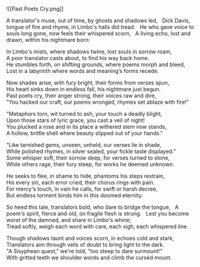 ![[Past Poets Cry.png]]

A translator's muse, out of time, by ghosts and shadows led,   
Dick Davis, tongue of fire and rhyme, in Limbo's halls did tread.   
He who gave voice to souls long gone, now feels their whispered scorn,   
A living echo, lost and drawn, within his nightmare born:

In Limbo's mists, where shadows twine, lost souls in sorrow roam,    
A poor translator casts about, to find his way back home.    
He stumbles forth, on shifting grounds, where poems morph and bleed,  
Lost in a labyrinth where words and meaning’s forms recede.   
 
Now shades arise, with fury bright, their forms from verses spun,    
His heart sinks down in endless fall, his nightmare just begun.    
Past poets cry, their anger strong, their voices raw and dire,      
"You hacked our craft, our poems wronged, rhymes set ablaze with fire!"    

"Metaphors torn, wit turned to ash, your touch a deadly blight,    
Upon those stars of lyric grace, you cast a veil of night!    
You plucked a rose and in its place a withered stem now stands,  
A hollow, brittle shell where beauty slipped out of your hands."   

“Like tarnished gems, unseen, unheld, our verses lie in shade,   
While polished rhymes, in silver sealed, your fickle taste displayed.”  
Some whisper soft, their sorrow deep, for verses turned to stone,  
While others rage, their fury steep, for works he deemed unknown.   

He seeks to flee, in shame to hide, phantoms his steps restrain,  
His every sin, each error cried, their chorus rings with pain.    
For mercy's touch, in vain he calls, for swift or harsh decree,    
But endless torment binds him in this doomed eternity.   

So heed this tale, translators bold, who dare to bridge the tongue,   
A poem's spirit, fierce and old, on fragile flesh is strung.   
Lest you become worst of the damned, and share in Limbo's whine;  
Tread softly, weigh each word with care, each sigh, each whispered line.  

Though shadows taunt and voices scorn, in echoes cold and stark,  
Translators aim through veils of doubt to bring light to the dark.  
"A Sisyphean quest," we're told, "too steep to dare surmount!"  
With gritted teeth we shoulder words and climb the curséd mount.  
